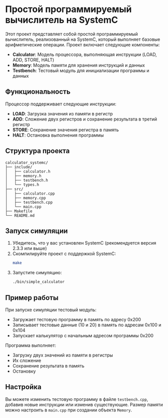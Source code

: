 # Простой программируемый вычислитель на SystemC

Этот проект представляет собой простой программируемый вычислитель, реализованный на SystemC, который выполняет базовые арифметические операции. Проект включает следующие компоненты:

- **Calculator**: Модель процессора, выполняющая инструкции (LOAD, ADD, STORE, HALT)
- **Memory**: Модель памяти для хранения инструкций и данных
- **Testbench**: Тестовый модуль для инициализации программы и данных

## Функциональность

Процессор поддерживает следующие инструкции:

- **LOAD**: Загрузка значения из памяти в регистр
- **ADD**: Сложение двух регистров и сохранение результата в третий регистр
- **STORE**: Сохранение значения регистра в память
- **HALT**: Остановка выполнения программы

## Структура проекта

```
calculator_systemc/
├── include/
│   ├── calculator.h
│   ├── memory.h
│   ├── testbench.h
│   └── types.h
├── src/
│   ├── calculator.cpp
│   ├── memory.cpp
│   ├── testbench.cpp
│   └── main.cpp
├── Makefile
└── README.md
```

## Запуск симуляции

1. Убедитесь, что у вас установлен SystemC (рекомендуется версия 2.3.3 или выше)
2. Скомпилируйте проект с поддержкой SystemC:
   ```bash
   make
   ```
3. Запустите симуляцию:
   ```bash
   ./bin/simple_calculator
   ```

## Пример работы

При запуске симуляции тестовый модуль:

- Загружает тестовую программу в память по адресу 0x200
- Записывает тестовые данные (10 и 20) в память по адресам 0x100 и 0x104
- Запускает калькулятор с начальным адресом программы 0x200

Программа выполняет:

- Загрузку двух значений из памяти в регистры
- Их сложение
- Сохранение результата в память
- Остановку

## Настройка

Вы можете изменить тестовую программу в файле `testbench.cpp`, добавив новые инструкции или изменив существующие. Размер памяти можно настроить в `main.cpp` при создании объекта `Memory`.
